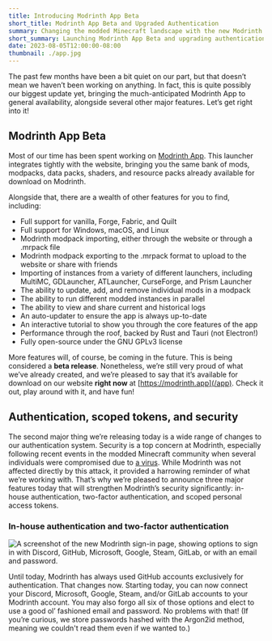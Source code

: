 ```yaml
---
title: Introducing Modrinth App Beta
short_title: Modrinth App Beta and Upgraded Authentication
summary: Changing the modded Minecraft landscape with the new Modrinth App, alongside several other major features.
short_summary: Launching Modrinth App Beta and upgrading authentication.
date: 2023-08-05T12:00:00-08:00
thumbnail: ./app.jpg
---
```


The past few months have been a bit quiet on our part, but that doesn’t mean we haven’t been working on anything. In fact, this is quite possibly our biggest update yet, bringing the much-anticipated Modrinth App to general availability, alongside several other major features. Let’s get right into it!

## Modrinth App Beta

Most of our time has been spent working on [Modrinth App](/app). This launcher integrates tightly with the website, bringing you the same bank of mods, modpacks, data packs, shaders, and resource packs already available for download on Modrinth.

Alongside that, there are a wealth of other features for you to find, including:

- Full support for vanilla, Forge, Fabric, and Quilt
- Full support for Windows, macOS, and Linux
- Modrinth modpack importing, either through the website or through a .mrpack file
- Modrinth modpack exporting to the .mrpack format to upload to the website or share with friends
- Importing of instances from a variety of different launchers, including MultiMC, GDLauncher, ATLauncher, CurseForge, and Prism Launcher
- The ability to update, add, and remove individual mods in a modpack
- The ability to run different modded instances in parallel
- The ability to view and share current and historical logs
- An auto-updater to ensure the app is always up-to-date
- An interactive tutorial to show you through the core features of the app
- Performance through the roof, backed by Rust and Tauri (not Electron!)
- Fully open-source under the GNU GPLv3 license

More features will, of course, be coming in the future. This is being considered a **beta release**. Nonetheless, we’re still very proud of what we’ve already created, and we’re pleased to say that it’s available for download on our website **right now** at [https://modrinth.app](/app). Check it out, play around with it, and have fun!

## Authentication, scoped tokens, and security

The second major thing we’re releasing today is a wide range of changes to our authentication system. Security is a top concern at Modrinth, especially following recent events in the modded Minecraft community when several individuals were compromised due to [a virus](https://github.com/trigram-mrp/fractureiser/tree/main#readme). While Modrinth was not affected directly by this attack, it provided a harrowing reminder of what we’re working with. That’s why we’re pleased to announce three major features today that will strengthen Modrinth’s security significantly: in-house authentication, two-factor authentication, and scoped personal access tokens.

### In-house authentication and two-factor authentication

![A screenshot of the new Modrinth sign-in page, showing options to sign in with Discord, GitHub, Microsoft, Google, Steam, GitLab, or with an email and password.](./auth.jpg)

Until today, Modrinth has always used GitHub accounts exclusively for authentication. That changes now. Starting today, you can now connect your Discord, Microsoft, Google, Steam, and/or GitLab accounts to your Modrinth account. You may also forgo all six of those options and elect to use a good ol’ fashioned email and password. No problems with that! (If you’re curious, we store passwords hashed with the Argon2id method, meaning we couldn't read them even if we wanted to.)
